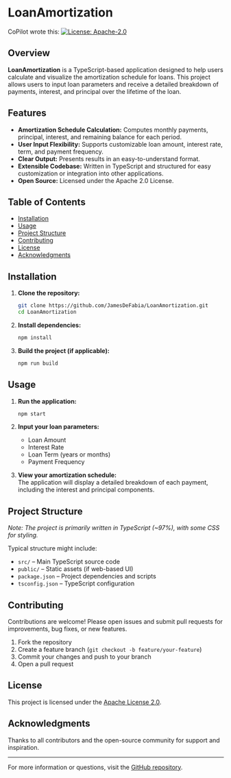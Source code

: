 
# LoanAmortization
CoPilot wrote this:
[![License: Apache-2.0](https://img.shields.io/badge/License-Apache%202.0-blue.svg)](https://opensource.org/licenses/Apache-2.0)

## Overview

**LoanAmortization** is a TypeScript-based application designed to help users calculate and visualize the amortization schedule for loans. This project allows users to input loan parameters and receive a detailed breakdown of payments, interest, and principal over the lifetime of the loan.

## Features

- **Amortization Schedule Calculation:** Computes monthly payments, principal, interest, and remaining balance for each period.
- **User Input Flexibility:** Supports customizable loan amount, interest rate, term, and payment frequency.
- **Clear Output:** Presents results in an easy-to-understand format.
- **Extensible Codebase:** Written in TypeScript and structured for easy customization or integration into other applications.
- **Open Source:** Licensed under the Apache 2.0 License.

## Table of Contents

- [Installation](#installation)
- [Usage](#usage)
- [Project Structure](#project-structure)
- [Contributing](#contributing)
- [License](#license)
- [Acknowledgments](#acknowledgments)

## Installation

1. **Clone the repository:**
   ```bash
   git clone https://github.com/JamesDeFabia/LoanAmortization.git
   cd LoanAmortization
   ```

2. **Install dependencies:**
   ```bash
   npm install
   ```

3. **Build the project (if applicable):**
   ```bash
   npm run build
   ```

## Usage

1. **Run the application:**
   ```bash
   npm start
   ```
2. **Input your loan parameters:**  
   - Loan Amount
   - Interest Rate
   - Loan Term (years or months)
   - Payment Frequency

3. **View your amortization schedule:**  
   The application will display a detailed breakdown of each payment, including the interest and principal components.

## Project Structure

*Note: The project is primarily written in TypeScript (~97%), with some CSS for styling.*

Typical structure might include:
- `src/` – Main TypeScript source code
- `public/` – Static assets (if web-based UI)
- `package.json` – Project dependencies and scripts
- `tsconfig.json` – TypeScript configuration

## Contributing

Contributions are welcome! Please open issues and submit pull requests for improvements, bug fixes, or new features.

1. Fork the repository
2. Create a feature branch (`git checkout -b feature/your-feature`)
3. Commit your changes and push to your branch
4. Open a pull request

## License

This project is licensed under the [Apache License 2.0](LICENSE).

## Acknowledgments

Thanks to all contributors and the open-source community for support and inspiration.

---

For more information or questions, visit the [GitHub repository](https://github.com/JamesDeFabia/LoanAmortization).
